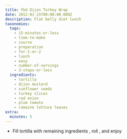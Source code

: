 ```yaml
---
title: Fbd Dijon Turkey Wrap
date: 2012-01-15T00:00:00.000Z
description: Flat belly diet lunch
taxonomies:
  tags:
    - 15-minutes-or-less
    - time-to-make
    - course
    - preparation
    - for-1-or-2
    - lunch
    - easy
    - number-of-servings
    - 3-steps-or-less
  ingredients:
    - tortilla
    - dijon mustard
    - sunflower seeds
    - turkey slices
    - red onion
    - plum tomato
    - romaine lettuce leaves
extra:
  minutes: 5
---
```

 - Fill tortilla with remaining ingredients , roll , and enjoy
